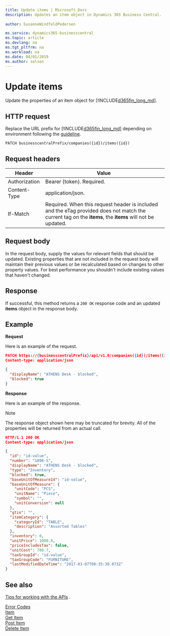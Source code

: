 ```yaml
---
title: Update items | Microsoft Docs
description: Updates an item object in Dynamics 365 Business Central.
 
author: SusanneWindfeldPedersen

ms.service: dynamics365-businesscentral
ms.topic: article
ms.devlang: na
ms.tgt_pltfrm: na
ms.workload: na
ms.date: 04/01/2019
ms.author: solsen
---
```


# Update items
Update the properties of an item object for [!INCLUDE[d365fin_long_md](../../includes/d365fin_long_md.md)].

## HTTP request
Replace the URL prefix for [!INCLUDE[d365fin_long_md](../../includes/d365fin_long_md.md)] depending on environment following the [guideline](../../v1.0/endpoints-apis-for-dynamics.md).
```
PATCH businesscentralPrefix/companies({id})/items({id})
```

## Request headers

|Header       |Value                    |
|-------------|-------------------------|
|Authorization|Bearer {token}. Required.|
|Content-Type |application/json.        |
|If-Match     |Required. When this request header is included and the eTag provided does not match the current tag on the **items**, the **items** will not be updated. |

## Request body
In the request body, supply the values for relevant fields that should be updated. Existing properties that are not included in the request body will maintain their previous values or be recalculated based on changes to other property values. For best performance you shouldn't include existing values that haven't changed.

## Response
If successful, this method returns a ```200 OK``` response code and an updated **items** object in the response body.

## Example
**Request**

Here is an example of the request.
```json
PATCH https://{businesscentralPrefix}/api/v1.0/companies({id})/items({id})
Content-type: application/json

{
  "displayName": "ATHENS Desk - blocked",
  "blocked": true
}
```

**Response**

Here is an example of the response. 

> [!NOTE]  
>   The response object shown here may be truncated for brevity. All of the properties will be returned from an actual call.

```json
HTTP/1.1 200 OK
Content-type: application/json

{
  "id": "id-value",
  "number": "1896-S",
  "displayName": "ATHENS Desk - blocked",
  "type": "Inventory",
  "blocked": true,
  "baseUnitOfMeasureId": "id-value", 
  "baseUnitOfMeasure": {
    "unitCode": "PCS",
    "unitName": "Piece",
    "symbol": "",
    "unitConversion": null
  },
  "gtin": "",
  "itemCategory": {
    "categoryId": "TABLE",
    "description": "Assorted Tables"
  },
  "inventory": 0,
  "unitPrice": 1000.8,
  "priceIncludesTax": false,
  "unitCost": 780.7,
  "taxGroupId": "id-value",
  "taxGroupCode": "FURNITURE",
  "lastModifiedDateTime": "2017-03-07T00:35:30.073Z"
}
```

## See also
[Tips for working with the APIs](dynamics365/business-central/dev-itpro/developer/devenv-connect-apps-tips)  .



[Error Codes](../dynamics_error_codes.md)  
[Item](../resources/dynamics_item.md)  
[Get Item](../api/dynamics_item_get.md)  
[Post Item](../api/dynamics_create_item.md)  
[Delete Item](../api/dynamics_item_delete.md)  